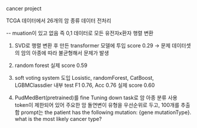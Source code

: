 cancer project

TCGA 데이터에서 26개의 암 종류 데이터 전처리 

-- muation이 있고 없음 즉 0,1 데이터로 모든 유전자x환자 행렬 변환
1. SVD로 행렬 변환 후 만든 transformer 모델에 투입 score 0.29
  -> 문제 데이터셋의 암의 아종에 따라 불균형해서 문제가 발생
2. random forest 실제 score  0.59

3. soft voting system 도입
   Losistic, randomForest, CatBoost, LGBMClassdier 내부 test F1 0.76, Acc 0.76 실제 score 0.60

4. PudMedBert(pretrained)를 fine Tuning down task로 암 아종 분류 사용
  token이 제한되어 있어 주요한 암 돌연변이 유형을 우선순위로 두고, 100개를 추출함
  prompt는 the patient has the following mutation: {gene mutationType}. what is the most likely cancer type?

